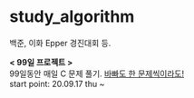 # study_algorithm
백준, 이화 Epper 경진대회 등.  

**< 99일 프로젝트 >**  
99일동안 매일 C 문제 풀기. <u>바빠도 한 문제씩이라도!</u>  
start point: 20.09.17 thu ~    
